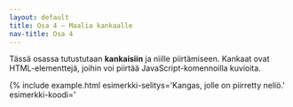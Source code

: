 ```yaml
---
layout: default
title: Osa 4 – Maalia kankaalle
nav-title: Osa 4
---
```


Tässä osassa tutustutaan **kankaisiin** ja niille piirtämiseen. Kankaat ovat HTML-elementtejä, joihin voi piirtää JavaScript-komennoilla kuvioita.

{% include example.html 
esimerkki-selitys='Kangas, jolle on piirretty neliö.'
esimerkki-koodi='<!doctype HTML>
<canvas
	id = kangas>
</canvas>
<script>
	var piirtäjä = kangas.getContext("2d")
	piirtäjä.fillRect(10, 10, 50, 50)
${closeScript}'
%}

Kangas määritellään canvas-elementtinä ja sille tulee asettaa _id-tunniste_, jotta siihen voidaan viitata javascript koodissa. Kankaan taustaväri on automaattisesti asetettu valkoiseksi. Valkoinen kangas ei kuitenkaan erotu sivun pohjasta, joka on valkoinen. Jos kangas halutaan saada näkyviin sivulla, annetaan sille taustaväri. Taustaväri voi olla mikä tahansa väri. Esimerkiksi beigen taustavärin saa määrittämällä id-tunnisteen lisäksi `style`-arvon.

{% include example.html 
esimerkki-selitys='Beige kangas, jolle on piirretty neliö.'
esimerkki-koodi='<!doctype HTML>
<canvas
	id = kangas
	style = background:beige;>
</canvas>
<script>
	var piirtäjä = kangas.getContext("2d")
	piirtäjä.fillRect(10, 10, 50, 50)
${closeScript}'
%}

Kangasta muokataan javascript koodilla. Kangas on ikään kuin paperi, jolle voidaan piirtää ohjelmalla. Luodaan muuttuja `var piirtäjä`, jonka arvoksi asetetaan kankaan sisältö `const piirtäjä = kangas.getContext("2d") `. Tätä muuttujaa käytettään kankaalle piirtämiseen, siksi se nimi on `piirtäjä`. 

Kankaalle piirretään suorakulmion käyttämällä komentoa `piirtäjä.fillRect`, jolle annetaan neljä **parametria**. Ensimmäiset kaksi ovat suorakulmion sijainti kankaalla eli koordinaatit. Viimeiset kaksi ovat suorakulmion korkeus ja leveys.  

<!-- TODO 
Kuva parametreista.
-->


{% include task.html
tehtava-ohje='Lisää ohjelmaan koodi, jossa piirretään kankaalle neliö, jonka parametrit ovat (0,0,30,30).'
tehtava-koodi='<!doctype HTML>
<canvas id=kangas>
	</canvas>
<script>
	const piirtäjä = kangas.getContext("2d")
${closeScript}'
%}

## 4.1 Koordinaatisto

Kun kankaalle piirretään, käytetään siihen kankaan _koordinaatteja_. Tutustutaan, miten kankaan koordinaatit toimivat.

Tietokoneen näyttö koostuu koneesta riippuen sadoista tuhansista tai jopa miljoonista **pikseleistä**. Yksi pikseli on hyvin pieni piste, jolla on jokin väri. Näytöllä pikselit on järjestetty riveihin, joita on satoja päällekkäin. Laittamalla tietyn värisiä pikseleitä sopivasti vierekkäin tietokoneen näytölle, voidaan muodostaa kuvia ja tekstiä, jota ihminen pystyy ymmärtämään. Pikselin sijainnin perusteella sen väriä voidaan muuttaa tietokone ohjelmalla. Pikselin sijaintia tietokoeneen näytöllä kutsutaan pikselin **koordinaateiksi**. Tarkemmin pikselin **X-koordinaatti** kertoo, kuinka mones pikseli pikseli on omalla rivillään. **Y-koordinaatti** taas kertoo, kuinka mones pikselirivi on kyseessä.

TODO: Havainne kuva.

Ohjelmoinnissa asioiden laskeminen aloitetaan nollasta eikä yhdestä. Myös pikselirivin ensimmäistä pikseliä sanotaan "pikseliksi 0" ja ensimmäistä pikseliriviä "riviksi 0". Aivan ensimmäisen pikselin (joka on näytön vasemmassa ylänurkassa) X-koordinaatti on siis 0 ja Y-koordinaatti 0. Tätä pikseliä sanotaan näytön **origoksi**.


{% include note.html 
otsikko='Huom!'
teksti='Koulussa matematiikassa koordinaatiston Y-koordinaatit kasvavat <em>ylöspäin</em>, eli suurempi Y tarkoittaa korkeammalla olevaa pistettä.
	Ohjelmoinnissa Y kuitenkin kasvaa <em>alaspäin</em>, eli suurempi Y tarkoittaa, että piste on alempana. Tämä johtuu historiallisista syistä.'
%}
 
<div class="duckimg-center-container">
<img 
  src="{{ site.img-url }}/directions.webp"
  class="duckimg-center"
/>
</div>


{% include koordinaattityokalu.html %}

## 4.2 `fillStyle`-komento

{% include example.html
esimerkki-teksti='Kangas, jolle on piirretty punainen neliö.'
esimerkki-koodi='<!doctype HTML>
<canvas
	id = kangas
	style = background-color:beige;></canvas>
<script>
	const piirtäjä = kangas.getContext("2d")
	piirtäjä.fillStyle = "red"
	piirtäjä.fillRect(10, 10, 50, 50)
${closeScript}'
%}

`piirtäjä`n väriä vaihdetaan käyttämällä `piirtäjä.fillStyle` komentoa ennen kuin kuvio piirretään kankaalle. Haluttu väri annetaan komennolle parametrina. Alla olevasta listasta näet värit ja niiden nimet javascriptissä.
<table>
  <tr>
    <th>Väri</th>
    <th>Englanniksi</th>
	<th>Suomksi</th>
  </tr>
  <tr>
    <td style="background: white; width: 3em"></td>
    <td>white</td>
    <td>valkoinen</td>
  </tr>
  <tr>
    <td style="background-color: beige;"></td>
	<td>beige</td>
	<td>beige</td>
  </tr>
  <tr>
    <td style="background-color: gray;"></td>
	<td>gray</td>
	<td>harmaa</td>
  </tr>
  <tr>
		<td style="background-color: black;"></td>
		<td>black</td>
		<td>musta</td>
	</tr>
	<tr>
		<td style="background-color: cyan;"></td>
		<td>cyan</td>
		<td>syaani</td>
	</tr>
	<tr>
		<td style="background-color: blue;"></td>
		<td>blue</td>
		<td>sininen</td>
		</tr>
	<tr>
		<td style="background-color: violet;"></td>
		<td>violet</td>
		<td>violetti</td>
		</tr>
	<tr>
		<td style="background-color: red;"></td>
		<td>red</td>
		<td>punainen</td>
		</tr>
	<tr>
		<td style="background-color: brown;"></td>
		<td>brown</td>
		<td>ruskea</td>
		</tr>
	<tr>
		<td style="background-color: orange;"></td>
		<td>orange</td>
		<td>oranssi</td>
		</tr>
	<tr>
		<td style="background-color: yellow;"></td>
		<td>yellow</td>
		<td>keltainen</td>
	</tr>
	<tr>
		<td style="background-color: green;"></td>
		<td>green</td>
		<td>vihreä</td>
	</tr>
</table>

Useimpien värien eteen voi lisätä sanan "dark" tarkoittamaan tummaa ja "light" tarkoittamaan vaaleaa. Esimerkiksi "lightgreen" on vaaleanvihreä ja "darkblue" tummansininen.

{% include task.html
tehtava-ohje='Muuta <code>fillRect</code>-komennon koordinaatteja siten, että neliö on kankaan oikean reunan keskellä. Voit käyttää yllä olevaa <i>Koordinaatit kankaalla</i> -työkalua sopivien koordinaattien löytämiseksi.'
tehtava-koodi='<!doctype HTML>
<canvas
	id = kangas
	style = background-color:beige;></canvas>
<script>
	const piirtäjä = kangas.getContext("2d")
	piirtäjä.fillRect(10, 10, 50, 50)
${closeScript}'
%}

{% include task.html
tehtava-ohje='Piirrä kankaan alareunaan sininen neliö.'
tehtava-koodi='<!doctype HTML>
<canvas
	id = kangas
	style = background-color:beige;></canvas>
<script>
	const piirtäjä = kangas.getContext("2d")
${closeScript}'
%}

<!-- TODO: tehtävä, jossa on neliöitä, joiden värejä pitä vaihtaa-->

### Useita neliöitä

Kankaalle piirretään useita neliöitä kirjoittamalla monta `fillRect`-komentoa.

{% include example.html
esimerkki-selitys='Kangas, jolle on piirretty kaksi punaista ja kaksi sinistä neliötä.'
esimerkki-koodi='<!doctype HTML>
<canvas
	id = kangas
	style = background-color:beige;></canvas>
<script>
	const piirtäjä = kangas.getContext("2d")
	piirtäjä.fillStyle = "red"
	piirtäjä.fillRect(10, 10, 50, 50)
	piirtäjä.fillRect(80, 10, 50, 50)
	piirtäjä.fillStyle = "blue"
	piirtäjä.fillRect(10, 80, 50, 50)
	piirtäjä.fillRect(80, 80, 50, 50)
${closeScript}'
%}

<!-- TODO: tehtävä, jossa piirretään useita neliöitä vierekkäin-->
<!-- TODO: tehtävä, jossa piirretään neliöitä lomikkai päällekkäin-->
<!--- TODO: tehtävä, jossa neliöitä piirtämällä tulee joku kuva esim hymiö sydän, labyrintti.-->

## 4.3 Polut

Kankaalle monimutkaisemmat kuviot piirretään **polkujen** avulla. Polun piirtäminen muistuttaa kynällä piirtämistä. Komennoilla kerrotaan piirtäjälle, miten kynää liikutetaan kankaalla. Tärkeimmät komennot on alla olevassa taulukossa.

| Komento | Esimerkki | Selitys |
| :----- |:----------| :----- |
|`.strokeStyle` | `piirtäjä.strokeStyle = "red" `|Kertoo minkä värisellä kynällä polku piirretään|
|`.beginPath()` | `piirtäjä.beginPath()`|Kertoo piirtäjälle, että aloitamme polun piirtämisen |
|`.moveTo(x, y)`|`piirtäjä.moveTo(10, 10)`|Käskee piirtäjää siirtämään kynän annettuihin koordinaatteihin _koskettamatta paperia_|
|`.lineTo(x, y)`|`piirtäjä.lineTo(50, 50)`|Käskee piirtäjää vetämään kynän annettuihin koordinaatteihin niin, että _kynä koskettaa paperia_|
|`.stroke()`|`piirtäjä.stroke()` |Kertoo piirtäjälle, että lopetamme polun piirtämisen|

{% include example.html
esimerkki-selitys='Kangas, jolle on piirretty raksi.'
esimerkki-koodi='<!doctype HTML>
<canvas
	id = kangas
	style = background-color:beige;></canvas>
<script>
	const piirtäjä = kangas.getContext("2d")
	piirtäjä.strokeStyle = "red"
	
	piirtäjä.beginPath()
	
	piirtäjä.moveTo(10, 10)
	piirtäjä.lineTo(50, 50)
	
	piirtäjä.moveTo(10, 50)
	piirtäjä.lineTo(50, 10)
	
	piirtäjä.stroke()
${closeScript}'
%}

Tarkastellaan seuraavaksi, miten kankaalle piirretään raksi. Ensin pitää aloittaa polun piirtäminen käyttämällä komentoa `piirtäjä.begin.Path()` ja siirretään kynä siihne pisteeseen, josta raksi alkaa komennolla `piirtäjä.moveTo(10, 10)`. Kun kynä on kohdassa, josta kuva aloitetaan piirtäämään, niin piirretään raksin ensimmäinen viiva alaviistoon komennolla `piirtäjä.lineTo(10, 10)`. Ensimmäisen viivan jälkeen kynä siirretään raksin toisen viivan alkusijaintiin komennolla `piirtäjä.moveTo(10, 50)` ja piirretään viiva alaoikeaan komennolla `piirtäjä.lineTo(50, 10) `. Kun raksi on valmis, piirtäminen lopetetaan komennolla `piirtäjä.stroke()`.

{% include note.html
otsikko='Huom!'
teksti='<code>fillRect()</code>-komennon väri määritetään <code>fillStyle</code>-komennolla.
	<code>stroke()</code>-komennon väri määritetään <code>strokeStyle</code>:llä.'
%}

{% include task.html
tehtava-ohje='Muuta koordinaatteja siten, että raksi on koko kankaan kokoinen. Etsi sopivat koordinaatit <i>koordinaatit kankaalla</i>-työkalulla.'
tehtava-koodi='<!doctype HTML>
<canvas
	id = kangas
	style = background-color:beige;></canvas>
<script>
	const piirtäjä = kangas.getContext("2d")
	piirtäjä.strokeStyle = "red"
	
	piirtäjä.beginPath()
	
	piirtäjä.moveTo(10, 10)
	piirtäjä.lineTo(50, 50)
	
	piirtäjä.moveTo(10, 50)
	piirtäjä.lineTo(50, 10)
	
	piirtäjä.stroke()
${closeScript}'
%}

{% include task.html
tehtava-ohje='Lisää <code>moveTo()</code>- ja <code>lineTo</code>-komentoja siten, että kankaalla näkyy ainakin kolme eri viivaa.'
tehtava-koodi='<!doctype HTML>
<canvas
	id = kangas
	style = background-color:beige;></canvas>
<script>
	const piirtäjä = kangas.getContext("2d")
	piirtäjä.strokeStyle = "red"
	
	piirtäjä.beginPath()
	
	
	
	piirtäjä.stroke()
${closeScript}'
%}

{% include task.html
tehtava-ohje='Lisää <code>moveTo()</code>- ja <code>lineTo</code>-komentoja piirtäksesi kolmion.'
tehtava-koodi='<!doctype HTML>
<canvas
	id = kangas
	style = background-color:beige;></canvas>
<script>
	const piirtäjä = kangas.getContext("2d")
	piirtäjä.strokeStyle = "red"
	
	piirtäjä.beginPath()
	
	
	
	piirtäjä.stroke()
${closeScript}'
%}

{% include task.html
tehtava-ohje='Lisää <code>moveTo()</code>- ja <code>lineTo</code>-komentoja piirtäksesi talon (neliöstä ja kolmiosta).'
tehtava-koodi='<!doctype HTML>
<canvas
	id = kangas
	style = background-color:beige;></canvas>
<script>
	const piirtäjä = kangas.getContext("2d")
	piirtäjä.strokeStyle = "red"
	
	piirtäjä.beginPath()
	
	
	
	piirtäjä.stroke()
${closeScript}'
%}

## Kysymyksiä

<div id="piirtokysymykset"></div>

<script>createQuestionnaire({
	id: "piirtokysymykset",
	questions: [
		{
			text: "Mitä funktiota käytetään neliön piirtämiseen?",
			alternatives: [
				{ text: "fillSquare" },
				{ text: "fillRect", correct: true },
				{ text: "fillPolygon" },
			]
		},
		{
			text: "Miten polun piirtäminen aloitetaan?",
			alternatives: [
				{ text: "piirtäjä.startPath()" },
				{ text: "piirtäjä.penDown()" },
				{ text: "piirtäjä.beginPath()", correct: true },
			]
		},
		{
			text: "Miten polkua piirrettäessä piirretään viiva?",
			alternatives: [
				{ text: "piirtäjä.lineTo(x, y)", correct: true },
				{ text: "piirtäjä.moveTo(x, y)" },
				{ text: "piirtäjä.strokeTo(x, y)" },
			]
		},
		{
			text: "Miten polkua piirrettäessä valitaan väri?",
			alternatives: [
				{ text: "piirtäjä.lineStyle =" },
				{ text: "piirtäjä.penStyle =" },
				{ text: "piirtäjä.fillStyle =" },
				{ text: "piirtäjä.strokeStyle =", correct: true },
			]
		}
	]
})</script>

<!-- Tän osion voi siirtää siihen osaan, missä käsitellään loopit.
## 4.4 `setInterval` ja animaatiot

Pelien ja animaatioiden grafiikat liikkuvat, joten seuraavaksi täytyy selvittää, miten tämä onnistuu kankaalla. Käytetään piirrustuksien liikuttamiseen `setInterval`-komentoa. `setInterval` toistaa sille annettuja komentoja ikuisesti annetulla nopeudella.

{% include example.html
esimerkki-selitys='Neliö liikkuu kankaalla.'
esimerkki-koodi='<!doctype HTML>
<canvas
	id = kangas
	style = background-color:beige;></canvas>
<script>
	const piirtäjä = kangas.getContext("2d")
	piirtäjä.fillStyle = "red"

	let aika = 0

	setInterval(() => {
		aika += 0.01
		piirtäjä.clearRect(0, 0, 300, 150)
		piirtäjä.fillRect(Math.cos(aika)*20+125, Math.sin(aika)*20+50, 50, 50)
	}, 10)
${closeScript}'
%}-->
